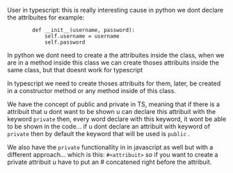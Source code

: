 User in typescript:
this is really interesting cause in python we dont declare the attribuites
for example:

```class User:
        def __init__(username, password):
            self.username = username
            self.password
```
In python we dont need to create a the attribuites inside the class, when we 
are in a method inside this class we can create thoses attribuits inside 
the same class, but that doesnt work for typescript

In typescript we need to create thoses attribuits for them, later, be created
in a constructor method or any method inside of this class.


We have the concept of public and private in TS, meaning that if there is 
a attribuit that u dont want to be shown u can declare this attribuit with
the keyword ``` private ``` then, every word declare with this keyword, it wont
be able to be shown in the code... if u dont declare an attribuit with keyword
of ``` private ``` then by default the keyword that will be used is ``` public ```
.

We also have the ``` private ``` functionallity in in javascript as well
but with a different approach... which is this: ```#<attribuit>```
so if you want to create a private attribuit u have to put an # concatened right
before the attribuit.